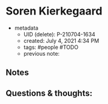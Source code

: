 # Soren Kierkegaard

- metadata
	- UID (delete): P-210704-1634
	- created: July 4, 2021 4:34 PM
	- tags: #people #TODO 
	- previous note:

## Notes

## Questions & thoughts:


